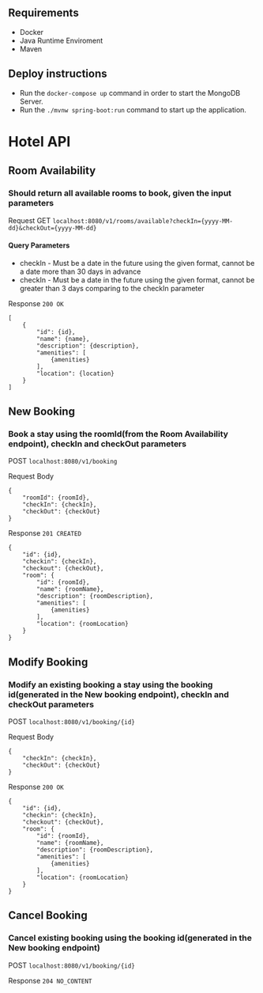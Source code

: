 ## Requirements
- Docker
- Java Runtime Enviroment
- Maven

## Deploy instructions
- Run the ```docker-compose up``` command in order to start the MongoDB Server.
- Run the ```./mvnw spring-boot:run``` command to start up the application.

# Hotel API

## Room Availability
### Should return all available rooms to book, given the input parameters

Request
GET ```localhost:8080/v1/rooms/available?checkIn={yyyy-MM-dd}&checkOut={yyyy-MM-dd}```

#### Query Parameters
- checkIn - Must be a date in the future using the given format, cannot be a date more than 30 days in advance
- checkIn - Must be a date in the future using the given format, cannot be greater than 3 days comparing to the checkIn parameter

Response ```200 OK```
```
[
    {
        "id": {id},
        "name": {name},
        "description": {description},
        "amenities": [
            {amenities}
        ],
        "location": {location}
    }
]
```
## New Booking
### Book a stay using the roomId(from the Room Availability endpoint), checkIn and checkOut parameters
POST ```localhost:8080/v1/booking```

Request Body
```
{
    "roomId": {roomId},
    "checkIn": {checkIn},
    "checkOut": {checkOut}
}
```

Response ```201 CREATED```
```
{
    "id": {id},
    "checkin": {checkIn},
    "checkout": {checkOut},
    "room": {
        "id": {roomId},
        "name": {roomName},
        "description": {roomDescription},
        "amenities": [
            {amenities}
        ],
        "location": {roomLocation}
    }
}
```
## Modify Booking
### Modify an existing booking a stay using the booking id(generated in the New booking endpoint), checkIn and checkOut parameters
POST ```localhost:8080/v1/booking/{id}```

Request Body
```
{
    "checkIn": {checkIn},
    "checkOut": {checkOut}
}
```

Response ```200 OK```
```
{
    "id": {id},
    "checkin": {checkIn},
    "checkout": {checkOut},
    "room": {
        "id": {roomId},
        "name": {roomName},
        "description": {roomDescription},
        "amenities": [
            {amenities}
        ],
        "location": {roomLocation}
    }
}
```

## Cancel Booking
### Cancel existing booking using the booking id(generated in the New booking endpoint)
POST ```localhost:8080/v1/booking/{id}```

Response ```204 NO_CONTENT```

